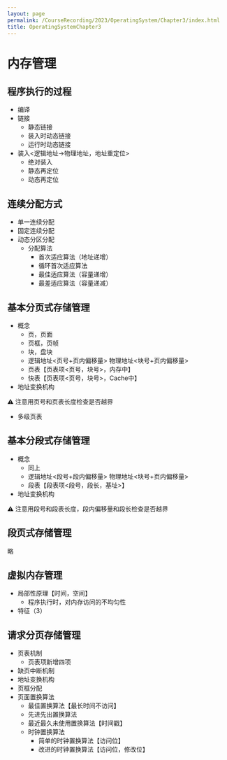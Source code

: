 ```yaml
---
layout: page
permalink: /CourseRecording/2023/OperatingSystem/Chapter3/index.html
title: OperatingSystemChapter3
---
```


# 内存管理

## 程序执行的过程

- 编译
- 链接
    - 静态链接
    - 装入时动态链接
    - 运行时动态链接
- 装入<逻辑地址→物理地址，地址重定位>
    - 绝对装入
    - 静态再定位
    - 动态再定位

## 连续分配方式

- 单一连续分配
- 固定连续分配
- 动态分区分配
    - 分配算法
        - 首次适应算法（地址递增）
        - 循环首次适应算法
        - 最佳适应算法（容量递增）
        - 最差适应算法（容量递减）

## 基本分页式存储管理

- 概念
    - 页，页面
    - 页框，页帧
    - 块，盘块
    - 逻辑地址<页号+页内偏移量> 物理地址<块号+页内偏移量>
    - 页表【页表项<页号，块号>，内存中】
    - 快表【页表项<页号，块号>，Cache中】
- 地址变换机构

<aside>
⚠️ 注意用页号和页表长度检查是否越界

</aside>

- 多级页表

## 基本分段式存储管理

- 概念
    - 同上
    - 逻辑地址<段号+段内偏移量> 物理地址<块号+页内偏移量>
    - 段表【段表项<段号，段长，基址>】
- 地址变换机构

<aside>
⚠️ 注意用段号和段表长度，段内偏移量和段长检查是否越界

</aside>

## 段页式存储管理

略

## 虚拟内存管理

- 局部性原理【时间，空间】
    - 程序执行时，对内存访问的不均匀性
- 特征（3）

## 请求分页存储管理

- 页表机制
    - 页表项新增四项
- 缺页中断机制
- 地址变换机构
- 页框分配
- 页面置换算法
    - 最佳置换算法【最长时间不访问】
    - 先进先出置换算法
    - 最近最久未使用置换算法【时间戳】
    - 时钟置换算法
        - 简单的时钟置换算法【访问位】
        - 改进的时钟置换算法【访问位，修改位】